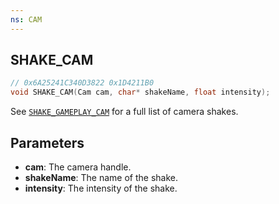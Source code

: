 ```yaml
---
ns: CAM
---
```

## SHAKE_CAM

```c
// 0x6A25241C340D3822 0x1D4211B0
void SHAKE_CAM(Cam cam, char* shakeName, float intensity);
```

See [`SHAKE_GAMEPLAY_CAM`](#_0xFD55E49555E017CF) for a full list of camera shakes.

## Parameters
* **cam**: The camera handle.
* **shakeName**: The name of the shake.
* **intensity**: The intensity of the shake.
